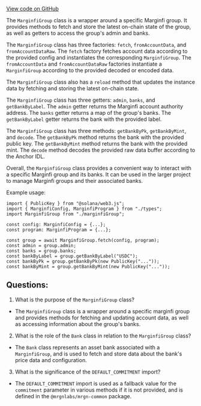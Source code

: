 [View code on GitHub](https://github.com/mrgnlabs/mrgn-ts/packages/marginfi-client-v2/src/group.ts)

The `MarginfiGroup` class is a wrapper around a specific Marginfi group. It provides methods to fetch and store the latest on-chain state of the group, as well as getters to access the group's admin and banks. 

The `MarginfiGroup` class has three factories: `fetch`, `fromAccountData`, and `fromAccountDataRaw`. The `fetch` factory fetches account data according to the provided config and instantiates the corresponding `MarginfiGroup`. The `fromAccountData` and `fromAccountDataRaw` factories instantiate a `MarginfiGroup` according to the provided decoded or encoded data. 

The `MarginfiGroup` class also has a `reload` method that updates the instance data by fetching and storing the latest on-chain state. 

The `MarginfiGroup` class has three getters: `admin`, `banks`, and `getBankByLabel`. The `admin` getter returns the Marginfi account authority address. The `banks` getter returns a map of the group's banks. The `getBankByLabel` getter returns the bank with the provided label. 

The `MarginfiGroup` class has three methods: `getBankByPk`, `getBankByMint`, and `decode`. The `getBankByPk` method returns the bank with the provided public key. The `getBankByMint` method returns the bank with the provided mint. The `decode` method decodes the provided raw data buffer according to the Anchor IDL. 

Overall, the `MarginfiGroup` class provides a convenient way to interact with a specific Marginfi group and its banks. It can be used in the larger project to manage Marginfi groups and their associated banks. 

Example usage:

```
import { PublicKey } from "@solana/web3.js";
import { MarginfiConfig, MarginfiProgram } from "./types";
import MarginfiGroup from "./marginfiGroup";

const config: MarginfiConfig = {...};
const program: MarginfiProgram = {...};

const group = await MarginfiGroup.fetch(config, program);
const admin = group.admin;
const banks = group.banks;
const bankByLabel = group.getBankByLabel("USDC");
const bankByPk = group.getBankByPk(new PublicKey("..."));
const bankByMint = group.getBankByMint(new PublicKey("..."));
```
## Questions: 
 1. What is the purpose of the `MarginfiGroup` class?
- The `MarginfiGroup` class is a wrapper around a specific marginfi group and provides methods for fetching and updating account data, as well as accessing information about the group's banks.

2. What is the role of the `Bank` class in relation to the `MarginfiGroup` class?
- The `Bank` class represents an asset bank associated with a `MarginfiGroup`, and is used to fetch and store data about the bank's price data and configuration.

3. What is the significance of the `DEFAULT_COMMITMENT` import?
- The `DEFAULT_COMMITMENT` import is used as a fallback value for the `commitment` parameter in various methods if it is not provided, and is defined in the `@mrgnlabs/mrgn-common` package.